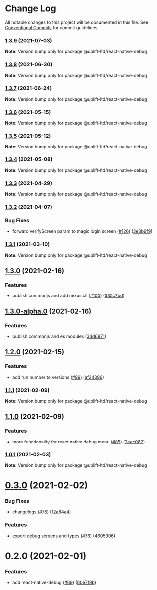 # Change Log

All notable changes to this project will be documented in this file.
See [Conventional Commits](https://conventionalcommits.org) for commit guidelines.

### [1.3.9](https://github.com/uplift-ltd/nexus/compare/@uplift-ltd/react-native-debug@1.3.8...@uplift-ltd/react-native-debug@1.3.9) (2021-07-03)

**Note:** Version bump only for package @uplift-ltd/react-native-debug





### [1.3.8](https://github.com/uplift-ltd/nexus/compare/@uplift-ltd/react-native-debug@1.3.7...@uplift-ltd/react-native-debug@1.3.8) (2021-06-30)

**Note:** Version bump only for package @uplift-ltd/react-native-debug





### [1.3.7](https://github.com/uplift-ltd/nexus/compare/@uplift-ltd/react-native-debug@1.3.6...@uplift-ltd/react-native-debug@1.3.7) (2021-06-24)

**Note:** Version bump only for package @uplift-ltd/react-native-debug





### [1.3.6](https://github.com/uplift-ltd/nexus/compare/@uplift-ltd/react-native-debug@1.3.5...@uplift-ltd/react-native-debug@1.3.6) (2021-05-15)

**Note:** Version bump only for package @uplift-ltd/react-native-debug





### [1.3.5](https://github.com/uplift-ltd/nexus/compare/@uplift-ltd/react-native-debug@1.3.4...@uplift-ltd/react-native-debug@1.3.5) (2021-05-12)

**Note:** Version bump only for package @uplift-ltd/react-native-debug





### [1.3.4](https://github.com/uplift-ltd/nexus/compare/@uplift-ltd/react-native-debug@1.3.3...@uplift-ltd/react-native-debug@1.3.4) (2021-05-08)

**Note:** Version bump only for package @uplift-ltd/react-native-debug





### [1.3.3](https://github.com/uplift-ltd/nexus/compare/@uplift-ltd/react-native-debug@1.3.2...@uplift-ltd/react-native-debug@1.3.3) (2021-04-29)

**Note:** Version bump only for package @uplift-ltd/react-native-debug





### [1.3.2](https://github.com/uplift-ltd/nexus/compare/@uplift-ltd/react-native-debug@1.3.1...@uplift-ltd/react-native-debug@1.3.2) (2021-04-07)


### Bug Fixes

* forward verifyScreen param to magic login screen ([#126](https://github.com/uplift-ltd/nexus/issues/126)) ([3e3b9f9](https://github.com/uplift-ltd/nexus/commit/3e3b9f9785c9a71eca56ab14a33e072d1430ad5f))



### [1.3.1](https://github.com/uplift-ltd/nexus/compare/@uplift-ltd/react-native-debug@1.3.0...@uplift-ltd/react-native-debug@1.3.1) (2021-03-10)

**Note:** Version bump only for package @uplift-ltd/react-native-debug





## [1.3.0](https://github.com/uplift-ltd/nexus/compare/@uplift-ltd/react-native-debug@1.2.0...@uplift-ltd/react-native-debug@1.3.0) (2021-02-16)


### Features

* publish commonjs and add nexus cli ([#100](https://github.com/uplift-ltd/nexus/issues/100)) ([535c7bd](https://github.com/uplift-ltd/nexus/commit/535c7bd0ad8224b9dde814f18f9d5082366061e1))



## [1.3.0-alpha.0](https://github.com/uplift-ltd/nexus/compare/@uplift-ltd/react-native-debug@1.2.0...@uplift-ltd/react-native-debug@1.3.0-alpha.0) (2021-02-16)


### Features

* publish commonjs and es modules ([34d6871](https://github.com/uplift-ltd/nexus/commit/34d6871f720efebf2d48773ae1e17c8dc6fd652d))



## [1.2.0](https://github.com/uplift-ltd/nexus/compare/@uplift-ltd/react-native-debug@1.1.1...@uplift-ltd/react-native-debug@1.2.0) (2021-02-15)


### Features

* add run number to versions ([#99](https://github.com/uplift-ltd/nexus/issues/99)) ([af24396](https://github.com/uplift-ltd/nexus/commit/af24396bc3755f1d7e1fbcc9c94dd758396e48b8))



### [1.1.1](https://github.com/uplift-ltd/nexus/compare/@uplift-ltd/react-native-debug@1.1.0...@uplift-ltd/react-native-debug@1.1.1) (2021-02-09)

**Note:** Version bump only for package @uplift-ltd/react-native-debug





## [1.1.0](https://github.com/uplift-ltd/nexus/compare/@uplift-ltd/react-native-debug@1.0.1...@uplift-ltd/react-native-debug@1.1.0) (2021-02-09)


### Features

* more functionality for react native debug menu ([#85](https://github.com/uplift-ltd/nexus/issues/85)) ([2eec062](https://github.com/uplift-ltd/nexus/commit/2eec0625e63949812b07dd388d0f28832d08ef42))



### [1.0.1](https://github.com/uplift-ltd/nexus/compare/@uplift-ltd/react-native-debug@0.3.0...@uplift-ltd/react-native-debug@1.0.1) (2021-02-03)

**Note:** Version bump only for package @uplift-ltd/react-native-debug





# [0.3.0](https://github.com/uplift-ltd/nexus/compare/@uplift-ltd/react-native-debug@0.2.0...@uplift-ltd/react-native-debug@0.3.0) (2021-02-02)


### Bug Fixes

* changelogs ([#75](https://github.com/uplift-ltd/nexus/issues/75)) ([12a84a4](https://github.com/uplift-ltd/nexus/commit/12a84a443f74257efe930d0dcf96b61635643dcd))


### Features

* export debug screens and types ([#76](https://github.com/uplift-ltd/nexus/issues/76)) ([4605306](https://github.com/uplift-ltd/nexus/commit/4605306f891f44732fb7ee4ac87772dba6a9723a))





# 0.2.0 (2021-02-01)


### Features

* add react-native-debug ([#69](https://github.com/uplift-ltd/nexus/issues/69))
  ([00e7f9b](https://github.com/uplift-ltd/nexus/commit/00e7f9bcbb978be76b79c90be1df4100801f7b7b))

